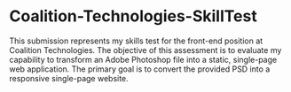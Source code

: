 # Coalition-Technologies-SkillTest
This submission represents my skills test for the front-end position at Coalition Technologies. The objective of this assessment is to evaluate my capability to transform an Adobe Photoshop file into a static, single-page web application. The primary goal is to convert the provided PSD into a responsive single-page website.
